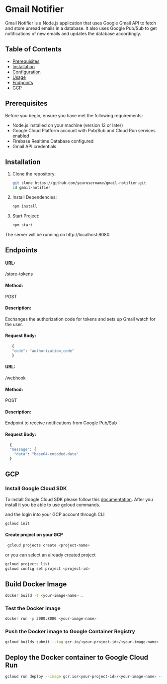 # Gmail Notifier

Gmail Notifier is a Node.js application that uses Google Gmail API to fetch and store unread emails in a database. It also uses Google Pub/Sub to get notifications of new emails and updates the database accordingly.

## Table of Contents

- [Prerequisites](#prerequisites)
- [Installation](#installation)
- [Configuration](#configuration)
- [Usage](#usage)
- [Endpoints](#endpoints)
- [GCP](#GCP)

## Prerequisites

Before you begin, ensure you have met the following requirements:

- Node.js installed on your machine (version 12 or later)
- Google Cloud Platform account with Pub/Sub and Cloud Run services enabled
- Firebase Realtime Database configured
- Gmail API credentials

## Installation

1. Clone the repository:

   ```bash
   git clone https://github.com/yourusername/gmail-notifier.git
   cd gmail-notifier

   ```

2. Install Dependencies:

   ```bash
   npm install

   ```

3. Start Project:
   ```bash
   npm start
   ```

The server will be running on http://localhost:8080.

## Endpoints

#### URL:

/store-tokens

#### Method:

POST

#### Description:

Exchanges the authorization code for tokens and sets up Gmail watch for the user.

#### Request Body:

```bash
   {
   "code": "authorization_code"
   }
```

#### URL:

/webhook

#### Method:

POST

#### Description:

Endpoint to receive notifications from Google Pub/Sub

#### Request Body:

```bash
  {
  "message": {
    "data": "base64-encoded-data"
  }
```

## GCP

### Install Google Cloud SDK

To install Google Cloud SDK please follow this [documentation](https://cloud.google.com/sdk/docs/install). After you install it you be able to use gcloud commands.

and the login into your GCP account through CLI

```bash
gcloud init
```

#### Create project on your GCP

```bash
 gcloud projects create <project-name>
```

or you can select an already created project

```bash
gcloud projects list
gcloud config set project <project-id>
```

## Build Docker Image

```bash
docker build -t <your-image-name> .
```

### Test the Docker image

```bash
docker run -p 3000:8080 <your-image-name>
```

### Push the Docker image to Google Container Registry

```bash
gcloud builds submit --tag gcr.io/<your-project-id>/<your-image-name>
```

## Deploy the Docker container to Google Cloud Run

```bash
gcloud run deploy --image gcr.io/<your-project-id>/<your-image-name> --platform managed
```
